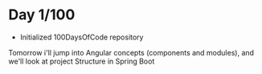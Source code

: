 # Day 1/100

- Initialized 100DaysOfCode repository

Tomorrow i'll jump into Angular concepts (components and modules), and we'll look at project Structure in Spring Boot